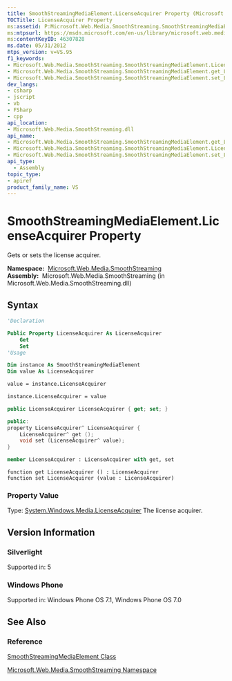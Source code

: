 ```yaml
---
title: SmoothStreamingMediaElement.LicenseAcquirer Property (Microsoft.Web.Media.SmoothStreaming)
TOCTitle: LicenseAcquirer Property
ms:assetid: P:Microsoft.Web.Media.SmoothStreaming.SmoothStreamingMediaElement.LicenseAcquirer
ms:mtpsurl: https://msdn.microsoft.com/en-us/library/microsoft.web.media.smoothstreaming.smoothstreamingmediaelement.licenseacquirer(v=VS.95)
ms:contentKeyID: 46307828
ms.date: 05/31/2012
mtps_version: v=VS.95
f1_keywords:
- Microsoft.Web.Media.SmoothStreaming.SmoothStreamingMediaElement.LicenseAcquirer
- Microsoft.Web.Media.SmoothStreaming.SmoothStreamingMediaElement.get_LicenseAcquirer
- Microsoft.Web.Media.SmoothStreaming.SmoothStreamingMediaElement.set_LicenseAcquirer
dev_langs:
- csharp
- jscript
- vb
- FSharp
- cpp
api_location:
- Microsoft.Web.Media.SmoothStreaming.dll
api_name:
- Microsoft.Web.Media.SmoothStreaming.SmoothStreamingMediaElement.get_LicenseAcquirer
- Microsoft.Web.Media.SmoothStreaming.SmoothStreamingMediaElement.LicenseAcquirer
- Microsoft.Web.Media.SmoothStreaming.SmoothStreamingMediaElement.set_LicenseAcquirer
api_type:
  - Assembly
topic_type:
- apiref
product_family_name: VS
---
```


# SmoothStreamingMediaElement.LicenseAcquirer Property

Gets or sets the license acquirer.

**Namespace:**  [Microsoft.Web.Media.SmoothStreaming](microsoft-web-media-smoothstreaming-namespace_1.md)  
**Assembly:**  Microsoft.Web.Media.SmoothStreaming (in Microsoft.Web.Media.SmoothStreaming.dll)

## Syntax

```vb
'Declaration

Public Property LicenseAcquirer As LicenseAcquirer
    Get
    Set
'Usage

Dim instance As SmoothStreamingMediaElement
Dim value As LicenseAcquirer

value = instance.LicenseAcquirer

instance.LicenseAcquirer = value
```

```csharp
public LicenseAcquirer LicenseAcquirer { get; set; }
```

```cpp
public:
property LicenseAcquirer^ LicenseAcquirer {
    LicenseAcquirer^ get ();
    void set (LicenseAcquirer^ value);
}
```

``` fsharp
member LicenseAcquirer : LicenseAcquirer with get, set
```

```jscript
function get LicenseAcquirer () : LicenseAcquirer
function set LicenseAcquirer (value : LicenseAcquirer)
```

### Property Value

Type: [System.Windows.Media.LicenseAcquirer](https://msdn.microsoft.com/library/cc838300\(v=vs.95\))  
The license acquirer.

## Version Information

### Silverlight

Supported in: 5  

### Windows Phone

Supported in: Windows Phone OS 7.1, Windows Phone OS 7.0  

## See Also

### Reference

[SmoothStreamingMediaElement Class](smoothstreamingmediaelement-class-microsoft-web-media-smoothstreaming_1.md)

[Microsoft.Web.Media.SmoothStreaming Namespace](microsoft-web-media-smoothstreaming-namespace_1.md)

